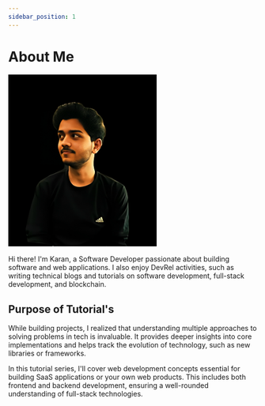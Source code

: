```yaml
---
sidebar_position: 1
---
```


# About Me

<div style={{ textAlign: "center" }}>
      <img 
        src="https://github.com/karan0207/Karan-Portfolio/blob/main/public/karan-bg.png?raw=true" 
        alt="cub" 
        width="300" 
        style={{ borderRadius: "40%", opacity:0.6, marginBottom:'20px' }} 
      />
    </div>

Hi there! I'm Karan, a Software Developer passionate about building software and web applications. I also enjoy DevRel activities, such as writing technical blogs and tutorials on software development, full-stack development, and blockchain.

## Purpose of Tutorial's

While building projects, I realized that understanding multiple approaches to solving problems in tech is invaluable. It provides deeper insights into core implementations and helps track the evolution of technology, such as new libraries or frameworks.

In this tutorial series, I'll cover web development concepts essential for building SaaS applications or your own web products. This includes both frontend and backend development, ensuring a well-rounded understanding of full-stack technologies.
